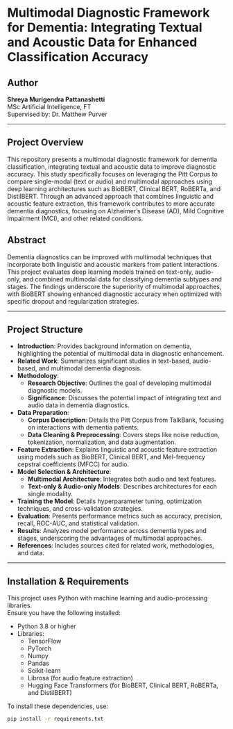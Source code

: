 # Multimodal Diagnostic Framework for Dementia: Integrating Textual and Acoustic Data for Enhanced Classification Accuracy

## Author
**Shreya Murigendra Pattanashetti**  
MSc Artificial Intelligence, FT  
Supervised by: Dr. Matthew Purver

---

## Project Overview
This repository presents a multimodal diagnostic framework for dementia classification, integrating textual and acoustic data to improve diagnostic accuracy. This study specifically focuses on leveraging the Pitt Corpus to compare single-modal (text or audio) and multimodal approaches using deep learning architectures such as BioBERT, Clinical BERT, RoBERTa, and DistilBERT. Through an advanced approach that combines linguistic and acoustic feature extraction, this framework contributes to more accurate dementia diagnostics, focusing on Alzheimer’s Disease (AD), Mild Cognitive Impairment (MCI), and other related conditions.

## Abstract
Dementia diagnostics can be improved with multimodal techniques that incorporate both linguistic and acoustic markers from patient interactions. This project evaluates deep learning models trained on text-only, audio-only, and combined multimodal data for classifying dementia subtypes and stages. The findings underscore the superiority of multimodal approaches, with BioBERT showing enhanced diagnostic accuracy when optimized with specific dropout and regularization strategies. 

---

## Project Structure
- **Introduction**: Provides background information on dementia, highlighting the potential of multimodal data in diagnostic enhancement.
- **Related Work**: Summarizes significant studies in text-based, audio-based, and multimodal dementia diagnosis.
- **Methodology**:
  - **Research Objective**: Outlines the goal of developing multimodal diagnostic models.
  - **Significance**: Discusses the potential impact of integrating text and audio data in dementia diagnostics.
- **Data Preparation**:
  - **Corpus Description**: Details the Pitt Corpus from TalkBank, focusing on interactions with dementia patients.
  - **Data Cleaning & Preprocessing**: Covers steps like noise reduction, tokenization, normalization, and data augmentation.
- **Feature Extraction**: Explains linguistic and acoustic feature extraction using models such as BioBERT, Clinical BERT, and Mel-frequency cepstral coefficients (MFCC) for audio.
- **Model Selection & Architecture**:
  - **Multimodal Architecture**: Integrates both audio and text features.
  - **Text-only & Audio-only Models**: Describes architectures for each single modality.
- **Training the Model**: Details hyperparameter tuning, optimization techniques, and cross-validation strategies.
- **Evaluation**: Presents performance metrics such as accuracy, precision, recall, ROC-AUC, and statistical validation.
- **Results**: Analyzes model performance across dementia types and stages, underscoring the advantages of multimodal approaches.
- **References**: Includes sources cited for related work, methodologies, and data.

---

## Installation & Requirements
This project uses Python with machine learning and audio-processing libraries.  
Ensure you have the following installed:

- Python 3.8 or higher
- Libraries:
  - TensorFlow
  - PyTorch
  - Numpy
  - Pandas
  - Scikit-learn
  - Librosa (for audio feature extraction)
  - Hugging Face Transformers (for BioBERT, Clinical BERT, RoBERTa, and DistilBERT)

To install these dependencies, use:

```bash
pip install -r requirements.txt
